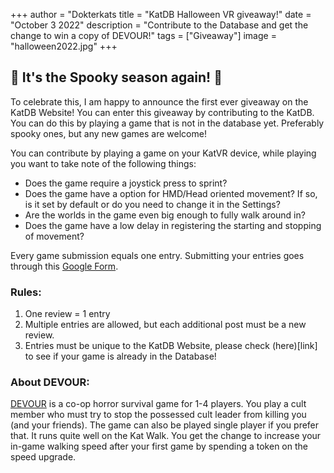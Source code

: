 +++
author = "Dokterkats
title = "KatDB Halloween VR giveaway!"
date = "October 3 2022"
description = "Contribute to the Database and get the change to win a copy of DEVOUR!"
tags = ["Giveaway"]
image = "halloween2022.jpg"
+++

## 🎃 It's the Spooky season again! 🎃

To celebrate this, I am happy to announce the first ever giveaway on the KatDB Website!
You can enter this giveaway by contributing to the KatDB. You can do this by playing a game that is not in the database yet. Preferably spooky ones, but any new games are welcome! 

You can contribute by playing a game on your KatVR device,  while playing you want to take note of the following things:
* Does the game require a joystick press to sprint?
* Does the game have a option for HMD/Head oriented movement? If so, is it set by default or do you need to change it in the Settings?
* Are the worlds in the game even big enough to fully walk around in?
* Does the game have a low delay in registering the starting and stopping of movement?

Every game submission equals one entry. Submitting your entries goes through this [Google Form](https://docs.google.com/forms/d/e/1FAIpQLSdV8iFVUnStbgX36fq0U8pHco3m54bwsRD0QfButH9fxyrmnw).

### Rules:
1. One review = 1 entry
2. Multiple entries are allowed, but each additional post must be a new review.
3. Entries must be unique to the KatDB Website, please check (here)[link] to see if your game is already in the Database!

### About DEVOUR:
[DEVOUR](https://store.steampowered.com/app/1274570/DEVOUR/) is a co-op horror survival game for 1-4 players. You play a cult member who must try to stop the possessed cult leader from killing you (and your friends). The game can also be played single player if you prefer that. It runs quite well on the Kat Walk. You get the change to increase your in-game walking speed after your first game by spending a token on the speed upgrade.




